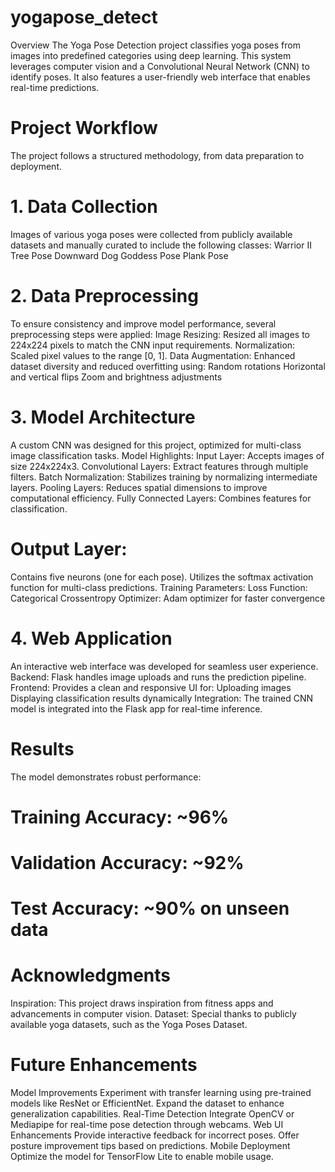 # yogapose_detect
Overview
The Yoga Pose Detection project classifies yoga poses from images into predefined categories using deep learning. This system leverages computer vision and a Convolutional Neural Network (CNN) to identify poses. It also features a user-friendly web interface that enables real-time predictions.

# Project Workflow
The project follows a structured methodology, from data preparation to deployment.

# 1. Data Collection
Images of various yoga poses were collected from publicly available datasets and manually curated to include the following classes:
Warrior II
Tree Pose
Downward Dog
Goddess Pose
Plank Pose

# 2. Data Preprocessing
To ensure consistency and improve model performance, several preprocessing steps were applied:
Image Resizing: Resized all images to 224x224 pixels to match the CNN input requirements.
Normalization: Scaled pixel values to the range [0, 1].
Data Augmentation: Enhanced dataset diversity and reduced overfitting using:
Random rotations
Horizontal and vertical flips
Zoom and brightness adjustments

# 3. Model Architecture
A custom CNN was designed for this project, optimized for multi-class image classification tasks.
Model Highlights:
Input Layer: Accepts images of size 224x224x3.
Convolutional Layers: Extract features through multiple filters.
Batch Normalization: Stabilizes training by normalizing intermediate layers.
Pooling Layers: Reduces spatial dimensions to improve computational efficiency.
Fully Connected Layers: Combines features for classification.

# Output Layer:
Contains five neurons (one for each pose).
Utilizes the softmax activation function for multi-class predictions.
Training Parameters:
Loss Function: Categorical Crossentropy
Optimizer: Adam optimizer for faster convergence

# 4. Web Application
An interactive web interface was developed for seamless user experience.
Backend: Flask handles image uploads and runs the prediction pipeline.
Frontend: Provides a clean and responsive UI for:
Uploading images
Displaying classification results dynamically
Integration: The trained CNN model is integrated into the Flask app for real-time inference.

# Results
The model demonstrates robust performance:
# Training Accuracy: ~96%
# Validation Accuracy: ~92%
# Test Accuracy: ~90% on unseen data

# Acknowledgments
Inspiration: This project draws inspiration from fitness apps and advancements in computer vision.
Dataset: Special thanks to publicly available yoga datasets, such as the Yoga Poses Dataset.

# Future Enhancements
Model Improvements
Experiment with transfer learning using pre-trained models like ResNet or EfficientNet.
Expand the dataset to enhance generalization capabilities.
Real-Time Detection
Integrate OpenCV or Mediapipe for real-time pose detection through webcams.
Web UI Enhancements
Provide interactive feedback for incorrect poses.
Offer posture improvement tips based on predictions.
Mobile Deployment
Optimize the model for TensorFlow Lite to enable mobile usage.
